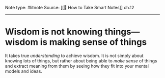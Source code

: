Note type: #litnote
Source: [[📖 How to Take Smart Notes]] ch.12

---
# Wisdom is not knowing things—wisdom is making sense of things
It takes true *understanding* to achieve wisdom. It is not simply about knowing lots of things, but rather about being able to *make sense* of things and extract meaning from them by seeing how they fit into your mental models and ideas.